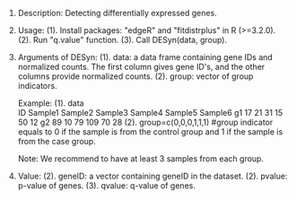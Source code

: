 1. Description: 
   Detecting differentially expressed genes.

2. Usage:
   (1). Install packages: "edgeR" and "fitdistrplus" in R (>=3.2.0).
   (2). Run "q.value" function.
   (3). Call DESyn(data, group).

3. Arguments of DESyn:
   (1). data: a data frame containing gene IDs and normalized counts. The first column gives gene ID's, and the other columns provide normalized counts.
   (2). group: vector of group indicators.
   
   Example:
   (1). data  
   ID     Sample1     Sample2     Sample3     Sample4     Sample5     Sample6
   g1     17          21          31          15          50          12
   g2     89          10          79          109         70          28
   (2). group=c(0,0,0,1,1,1) #group indicator equals to 0 if the sample is from the control group and 1 if the sample is from the case group.

   Note: We recommend to have at least 3 samples from each group.

4. Value: 
   (2). geneID: a vector containing geneID in the dataset.
   (2). pvalue: p-value of genes.
   (3). qvalue: q-value of genes.

